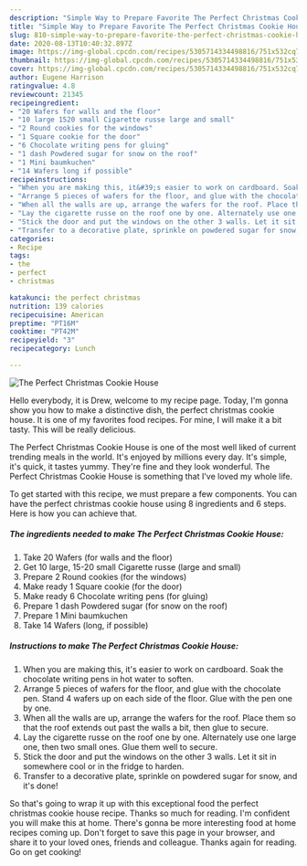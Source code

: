 ```yaml
---
description: "Simple Way to Prepare Favorite The Perfect Christmas Cookie House"
title: "Simple Way to Prepare Favorite The Perfect Christmas Cookie House"
slug: 810-simple-way-to-prepare-favorite-the-perfect-christmas-cookie-house
date: 2020-08-13T10:40:32.897Z
image: https://img-global.cpcdn.com/recipes/5305714334498816/751x532cq70/the-perfect-christmas-cookie-house-recipe-main-photo.jpg
thumbnail: https://img-global.cpcdn.com/recipes/5305714334498816/751x532cq70/the-perfect-christmas-cookie-house-recipe-main-photo.jpg
cover: https://img-global.cpcdn.com/recipes/5305714334498816/751x532cq70/the-perfect-christmas-cookie-house-recipe-main-photo.jpg
author: Eugene Harrison
ratingvalue: 4.8
reviewcount: 21345
recipeingredient:
- "20 Wafers for walls and the floor"
- "10 large 1520 small Cigarette russe large and small"
- "2 Round cookies for the windows"
- "1 Square cookie for the door"
- "6 Chocolate writing pens for gluing"
- "1 dash Powdered sugar for snow on the roof"
- "1 Mini baumkuchen"
- "14 Wafers long if possible"
recipeinstructions:
- "When you are making this, it&#39;s easier to work on cardboard. Soak the chocolate writing pens in hot water to soften."
- "Arrange 5 pieces of wafers for the floor, and glue with the chocolate pen. Stand 4 wafers up on each side of the floor. Glue with the pen one by one."
- "When all the walls are up, arrange the wafers for the roof. Place them so that the roof extends out past the walls a bit, then glue to secure."
- "Lay the cigarette russe on the roof one by one. Alternately use one large one, then two small ones. Glue them well to secure."
- "Stick the door and put the windows on the other 3 walls. Let it sit in somewhere cool or in the fridge to harden."
- "Transfer to a decorative plate, sprinkle on powdered sugar for snow, and it&#39;s done!"
categories:
- Recipe
tags:
- the
- perfect
- christmas

katakunci: the perfect christmas 
nutrition: 139 calories
recipecuisine: American
preptime: "PT16M"
cooktime: "PT42M"
recipeyield: "3"
recipecategory: Lunch

---
```



![The Perfect Christmas Cookie House](https://img-global.cpcdn.com/recipes/5305714334498816/751x532cq70/the-perfect-christmas-cookie-house-recipe-main-photo.jpg)

Hello everybody, it is Drew, welcome to my recipe page. Today, I'm gonna show you how to make a distinctive dish, the perfect christmas cookie house. It is one of my favorites food recipes. For mine, I will make it a bit tasty. This will be really delicious.

The Perfect Christmas Cookie House is one of the most well liked of current trending meals in the world. It's enjoyed by millions every day. It's simple, it's quick, it tastes yummy. They're fine and they look wonderful. The Perfect Christmas Cookie House is something that I've loved my whole life.




To get started with this recipe, we must prepare a few components. You can have the perfect christmas cookie house using 8 ingredients and 6 steps. Here is how you can achieve that.

<!--inarticleads1-->

##### The ingredients needed to make The Perfect Christmas Cookie House:

1. Take 20 Wafers (for walls and the floor)
1. Get 10 large, 15-20 small Cigarette russe (large and small)
1. Prepare 2 Round cookies (for the windows)
1. Make ready 1 Square cookie (for the door)
1. Make ready 6 Chocolate writing pens (for gluing)
1. Prepare 1 dash Powdered sugar (for snow on the roof)
1. Prepare 1 Mini baumkuchen
1. Take 14 Wafers (long, if possible)




<!--inarticleads2-->

##### Instructions to make The Perfect Christmas Cookie House:

1. When you are making this, it&#39;s easier to work on cardboard. Soak the chocolate writing pens in hot water to soften.
1. Arrange 5 pieces of wafers for the floor, and glue with the chocolate pen. Stand 4 wafers up on each side of the floor. Glue with the pen one by one.
1. When all the walls are up, arrange the wafers for the roof. Place them so that the roof extends out past the walls a bit, then glue to secure.
1. Lay the cigarette russe on the roof one by one. Alternately use one large one, then two small ones. Glue them well to secure.
1. Stick the door and put the windows on the other 3 walls. Let it sit in somewhere cool or in the fridge to harden.
1. Transfer to a decorative plate, sprinkle on powdered sugar for snow, and it&#39;s done!




So that's going to wrap it up with this exceptional food the perfect christmas cookie house recipe. Thanks so much for reading. I'm confident you will make this at home. There's gonna be more interesting food at home recipes coming up. Don't forget to save this page in your browser, and share it to your loved ones, friends and colleague. Thanks again for reading. Go on get cooking!
